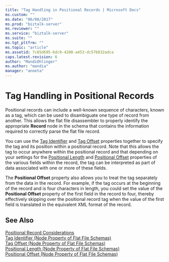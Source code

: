 ```yaml
---
title: "Tag Handling in Positional Records | Microsoft Docs"
ms.custom: ""
ms.date: "06/08/2017"
ms.prod: "biztalk-server"
ms.reviewer: ""
ms.service: "biztalk-server"
ms.suite: ""
ms.tgt_pltfrm: ""
ms.topic: "article"
ms.assetid: 7c85d695-6dc9-4200-a453-dc576832adca
caps.latest.revision: 6
author: "MandiOhlinger"
ms.author: "mandia"
manager: "anneta"
---
```

# Tag Handling in Positional Records
Positional records can include a well-known sequence of characters, known as a tag, which can be used to disambiguate one type of record from another. This allows the flat file disassembler to properly identify the appropriate **Record** node in the schema that contains the information required to correctly parse the flat file record.  
  
 You can use the [Tag Identifier](../core/tag-identifier-node-property-of-flat-file-schemas.md) and [Tag Offset](../core/tag-offset-node-property-of-flat-file-schemas.md) properties together to specify the tag and its position within a positional record. Note that this allows the tag to occur anywhere within the positional record and that depending on your settings for the [Positional Length](../core/positional-length-node-property-of-flat-file-schemas.md) and [Positional Offset](../core/positional-offset-node-property-of-flat-file-schemas.md) properties of the various fields within the record, the tag can be interpreted as part of data associated with one or more of these fields.  
  
 The **Positional Offset** property also allows you to treat the tag separately from the data in the record. For example, if the tag occurs at the beginning of the record and is four characters in length, you could set the value of the **Positional Offset** property of the first field in the record to four, thereby effectively skipping over the positional record tag when the value of the first field is translated in the equivalent XML format of the record.  
  
## See Also  
 [Positional Record Considerations](../core/positional-record-considerations.md)   
 [Tag Identifier (Node Property of Flat File Schemas)](../core/tag-identifier-node-property-of-flat-file-schemas.md)   
 [Tag Offset (Node Property of Flat File Schemas)](../core/tag-offset-node-property-of-flat-file-schemas.md)   
 [Positional Length (Node Property of Flat File Schemas)](../core/positional-length-node-property-of-flat-file-schemas.md)   
 [Positional Offset (Node Property of Flat File Schemas)](../core/positional-offset-node-property-of-flat-file-schemas.md)